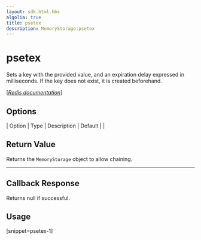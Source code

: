 ```yaml
---
layout: sdk.html.hbs
algolia: true
title: psetex
description: MemoryStorage:psetex
---
```


  

# psetex
Sets a key with the provided value, and an expiration delay expressed in milliseconds. If the key does not exist, it is created beforehand.

[[_Redis documentation_]](https://redis.io/commands/psetex)


## Options

| Option | Type | Description | Default |
|
## Return Value

Returns the `MemoryStorage` object to allow chaining.

---

## Callback Response

Returns null if successful.
## Usage

[snippet=psetex-1]
